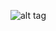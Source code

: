 ![alt tag](https://github.com/dgaitsgo/projects/blob/master/gpu_fractals/images/Screen%20Shot%202016-05-08%20at%2011.22.34%20PM.png)
